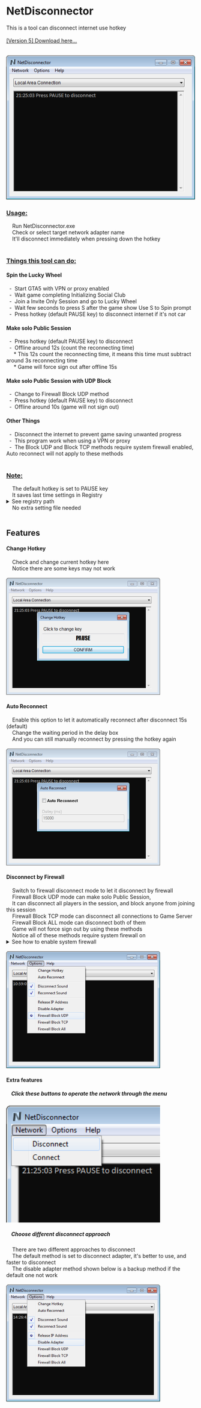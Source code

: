 # NetDisconnector
This is a tool can disconnect internet use hotkey<br>
<br>
[<ins>[Version 5] Download here...</ins>](https://github.com/Barracuda10/NetDisconnector/releases/download/1.4/NetDisconnector.exe)<br>
<!--[<ins>Download newer but not yet release version here...</ins>](https://raw.githubusercontent.com/Barracuda10/NetDisconnector/master/NetDisconnector/x64/Release/NetDisconnector.exe)<br>-->
<br>
<img src="https://raw.githubusercontent.com/Barracuda10/others/master/NetDisconnector/netdisconnector_main.png?token=AHWAOFFFNR4TIK4XGH3ESJK6EESXA"><br>
<h3><ins>Usage:</ins></h3>
&nbsp;&nbsp;&nbsp;&nbsp;Run NetDisconnector.exe<br>
&nbsp;&nbsp;&nbsp;&nbsp;Check or select target network adapter name<br>
&nbsp;&nbsp;&nbsp;&nbsp;It'll disconnect immediately when pressing down the hotkey<br>
<br>
<h3><ins>Things this tool can do:</ins></h3>
<h4>Spin the Lucky Wheel</h4>
&nbsp;&nbsp;-&nbsp;&nbsp;Start GTA5 with VPN or proxy enabled<br>
&nbsp;&nbsp;-&nbsp;&nbsp;Wait game completing Initializing Social Club<br>
&nbsp;&nbsp;-&nbsp;&nbsp;Join a Invite Only Session and go to Lucky Wheel<br>
&nbsp;&nbsp;-&nbsp;&nbsp;Wait few seconds to press S after the game show Use S to Spin prompt<br>
&nbsp;&nbsp;-&nbsp;&nbsp;Press hotkey (default PAUSE key) to disconnect internet if it's not car<br>
<!--&nbsp;&nbsp;&nbsp;&nbsp;&nbsp;* Notice this method doesn't work very well now, consider wait 4.65 seconds instead<br>-->
<!--&nbsp;&nbsp;&nbsp;&nbsp;&nbsp;* Wait 4.65 seconds also work<br>-->
<!--&nbsp;&nbsp;&nbsp;&nbsp;&nbsp;* Another way to get more chance is to use the left stick of the controller<br>-->
<h4>Make solo Public Session</h4>
&nbsp;&nbsp;-&nbsp;&nbsp;Press hotkey (default PAUSE key) to disconnect<br>
&nbsp;&nbsp;-&nbsp;&nbsp;Offline around 12s (count the reconnecting time)<br>
&nbsp;&nbsp;&nbsp;&nbsp;&nbsp;* This 12s count the reconnecting time, it means this time must subtract around 3s reconnecting time<br>
&nbsp;&nbsp;&nbsp;&nbsp;&nbsp;* Game will force sign out after offline 15s<br>
<h4>Make solo Public Session with UDP Block</h4>
&nbsp;&nbsp;-&nbsp;&nbsp;Change to Firewall Block UDP method<br>
&nbsp;&nbsp;-&nbsp;&nbsp;Press hotkey (default PAUSE key) to disconnect<br>
&nbsp;&nbsp;-&nbsp;&nbsp;Offline around 10s (game will not sign out)<br>
<h4>Other Things</h4>
&nbsp;&nbsp;-&nbsp;&nbsp;Disconnect the internet to prevent game saving unwanted progress<br>
&nbsp;&nbsp;-&nbsp;&nbsp;This program work when using a VPN or proxy<br>
&nbsp;&nbsp;-&nbsp;&nbsp;The Block UDP and Block TCP methods require system firewall enabled, Auto reconnect will not apply to these methods<br>
<br>
<h3><ins>Note:</ins></h3>
&nbsp;&nbsp;&nbsp;&nbsp;The default hotkey is set to PAUSE key<br>
&nbsp;&nbsp;&nbsp;&nbsp;It saves last time settings in Registry<details><summary>See registry path</summary>
&nbsp;&nbsp;&nbsp;&nbsp;HKEY_CURRENT_USER\Software\NetDisconnector\NetDisconnector\Settings<br>
</details>
&nbsp;&nbsp;&nbsp;&nbsp;No extra setting file needed<br>
<br>
<h2>Features</h2>
<h4>Change Hotkey</h4>
&nbsp;&nbsp;&nbsp;&nbsp;Check and change current hotkey here<br>
&nbsp;&nbsp;&nbsp;&nbsp;Notice there are some keys may not work<br>
<br>
<img src="https://raw.githubusercontent.com/Barracuda10/others/master/NetDisconnector/netdisconnector_feature_1.png" width="410" height="310"><br>
<h4>Auto Reconnect</h4>
&nbsp;&nbsp;&nbsp;&nbsp;Enable this option to let it automatically reconnect after disconnect 15s (default)<br>
&nbsp;&nbsp;&nbsp;&nbsp;Change the waiting period in the delay box<br>
&nbsp;&nbsp;&nbsp;&nbsp;And you can still manually reconnect by pressing the hotkey again<br>
<br>
<img src="https://raw.githubusercontent.com/Barracuda10/others/master/NetDisconnector/netdisconnector_feature_2.png" width="410" height="310"><br>
<h4>Disconnect by Firewall</h4>
&nbsp;&nbsp;&nbsp;&nbsp;Switch to firewall disconnect mode to let it disconnect by firewall<br>
&nbsp;&nbsp;&nbsp;&nbsp;Firewall Block UDP mode can make solo Public Session, <br>
&nbsp;&nbsp;&nbsp;&nbsp;It can disconnect all players in the session, and block anyone from joining this session<br>
&nbsp;&nbsp;&nbsp;&nbsp;Firewall Block TCP mode can disconnect all connections to Game Server<br>
&nbsp;&nbsp;&nbsp;&nbsp;Firewall Block ALL mode can disconnect both of them<br>
&nbsp;&nbsp;&nbsp;&nbsp;Game will not force sign out by using these methods<br>
&nbsp;&nbsp;&nbsp;&nbsp;Notice all of these methods require system firewall on<br>
<details>
      <summary>See how to enable system firewall</summary>
      <br>
      <img src="https://raw.githubusercontent.com/Barracuda10/others/master/NetDisconnector/netdisconnector_feature_help_2.png" width=267 height=216><br>
      &nbsp;&nbsp;-&nbsp;&nbsp;Choose Open Firewall Settings in Help<br>
      <img src="https://raw.githubusercontent.com/Barracuda10/others/master/NetDisconnector/netdisconnector_fw.png" width=267 height=216><br>
      &nbsp;&nbsp;-&nbsp;&nbsp;Choose Turn Windows Defender Firewall on or off<br>
      <img src="https://raw.githubusercontent.com/Barracuda10/others/master/NetDisconnector/netdisconnector_fw_on.png" width=267 height=216><br>
      &nbsp;&nbsp;-&nbsp;&nbsp;Turn both network settings to on (If know which network profile is using, only need to turn currently using one on)<br>
</details>
<br>
<img src="https://raw.githubusercontent.com/Barracuda10/others/master/NetDisconnector/netdisconnector_feature_3-5.png" width="410" height="310"><br>
<h4>Extra features</h4>
<h5>&nbsp;&nbsp;&nbsp;&nbsp;Click these buttons to operate the network through the menu</h5>
<img src="https://raw.githubusercontent.com/Barracuda10/others/master/NetDisconnector/netdisconnector_manul.png" width="410" height="310"><br>
<h5>&nbsp;&nbsp;&nbsp;&nbsp;Choose different disconnect approach</h5>
&nbsp;&nbsp;&nbsp;&nbsp;There are two different approaches to disconnect<br>
&nbsp;&nbsp;&nbsp;&nbsp;The default method is set to disconnect adapter, it's better to use, and faster to disconnect<br>
&nbsp;&nbsp;&nbsp;&nbsp;The disable adapter method shown below is a backup method if the default one not work<br>
<br>
<img src="https://raw.githubusercontent.com/Barracuda10/others/master/NetDisconnector/netdisconnector_method.png" width="410" height="310"><br>
